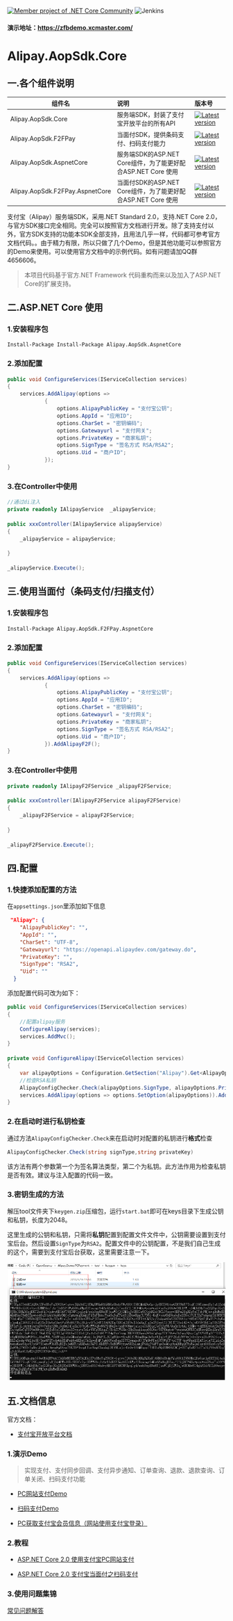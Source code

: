 [![Member project of .NET Core Community](https://img.shields.io/badge/member%20project%20of-NCC-9e20c9.svg?style=flat-square)](https://github.com/dotnetcore)  ![Jenkins](https://img.shields.io/jenkins/s/https/ci.xcmaster.com/job/Alipay.Aopsdk.Core.svg?style=flat-square)

#### 演示地址：https://zfbdemo.xcmaster.com/

# Alipay.AopSdk.Core

## 一.各个组件说明

组件名  | 说明 | 版本号 
-------- | :------------  | :------------ 
Alipay.AopSdk.Core | 服务端SDK，封装了支付宝开放平台的所有API  |  [![Latest version](https://img.shields.io/nuget/v/Alipay.AopSdk.Core.svg)](https://www.nuget.org/packages/Alipay.AopSdk.Core/)
Alipay.AopSdk.F2FPay  | 当面付SDK，提供条码支付、扫码支付能力  | [![Latest version](https://img.shields.io/nuget/v/Alipay.AopSdk.F2FPay.svg)](https://www.nuget.org/packages/Alipay.AopSdk.F2FPay/) 
Alipay.AopSdk.AspnetCore  | 服务端SDK的ASP.NET Core组件，为了能更好配合ASP.NET Core 使用  | [![Latest version](https://img.shields.io/nuget/v/Alipay.AopSdk.AspnetCore.svg)](https://www.nuget.org/packages/Alipay.AopSdk.AspnetCore/) 
Alipay.AopSdk.F2FPay.AspnetCore  | 当面付SDK的ASP.NET Core组件，为了能更好配合ASP.NET Core 使用  | [![Latest version](https://img.shields.io/nuget/v/Alipay.AopSdk.F2FPay.AspnetCore.svg)](https://www.nuget.org/packages/Alipay.AopSdk.F2FPay.AspnetCore/) 

支付宝（Alipay）服务端SDK，采用.NET Standard 2.0，支持.NET Core 2.0，与官方SDK接口完全相同。完全可以按照官方文档进行开发。除了支持支付以外，官方SDK支持的功能本SDK全部支持，且用法几乎一样，代码都可参考官方文档代码。。由于精力有限，所以只做了几个Demo，但是其他功能可以参照官方的Demo来使用。可以使用官方文档中的示例代码。如有问题请加QQ群4656606。
>本项目代码基于官方.NET Framework 代码重构而来以及加入了ASP.NET Core的扩展支持。

## 二.ASP.NET Core 使用

### 1.安装程序包

````
Install-Package Install-Package Alipay.AopSdk.AspnetCore
````

### 2.添加配置
````csharp
public void ConfigureServices(IServiceCollection services)
{
    services.AddAlipay(options =>
	        {
		        options.AlipayPublicKey = "支付宝公钥";
		        options.AppId = "应用ID";
		        options.CharSet = "密钥编码";
		        options.Gatewayurl = "支付网关";
		        options.PrivateKey = "商家私钥";
		        options.SignType = "签名方式 RSA/RSA2";
		        options.Uid = "商户ID";
	        });
}
````

### 3.在Controller中使用

````csharp
//通过di注入
private readonly IAlipayService  _alipayService;

public xxxController(IAlipayService alipayService)
{
	_alipayService = alipayService;

}

_alipayService.Execute();
````

## 三.使用当面付（条码支付/扫描支付）

### 1.安装程序包

````
Install-Package Alipay.AopSdk.F2FPay.AspnetCore
````

### 2.添加配置
````csharp
public void ConfigureServices(IServiceCollection services)
{
    services.AddAlipay(options =>
	        {
		        options.AlipayPublicKey = "支付宝公钥";
		        options.AppId = "应用ID";
		        options.CharSet = "密钥编码";
		        options.Gatewayurl = "支付网关";
		        options.PrivateKey = "商家私钥";
		        options.SignType = "签名方式 RSA/RSA2";
		        options.Uid = "商户ID";
	        }).AddAlipayF2F();
}
````
### 3.在Controller中使用

````csharp
private readonly IAlipayF2FService _alipayF2FService;

public xxxController(IAlipayF2FService alipayF2FService)
{
	_alipayF2FService = alipayF2FService;

}

_alipayF2FService.Execute();
````

## 四.配置

### 1.快捷添加配置的方法

在`appsettings.json`里添加如下信息

````json
 "Alipay": {
    "AlipayPublicKey": "",
    "AppId": "",
    "CharSet": "UTF-8",
    "Gatewayurl": "https://openapi.alipaydev.com/gateway.do",
    "PrivateKey": "",
    "SignType": "RSA2",
    "Uid": ""
  }
````

添加配置代码可改为如下：

````csharp
public void ConfigureServices(IServiceCollection services)
{
    //配置alipay服务
    ConfigureAlipay(services);
    services.AddMvc();
}

private void ConfigureAlipay(IServiceCollection services)
{
    var alipayOptions = Configuration.GetSection("Alipay").Get<AlipayOptions>();
    //检查RSA私钥
    AlipayConfigChecker.Check(alipayOptions.SignType, alipayOptions.PrivateKey);
    services.AddAlipay(options => options.SetOption(alipayOptions)).AddAlipayF2F();
}
````

### 2.在启动时进行私钥检查

通过方法`AlipayConfigChecker.Check`来在启动时对配置的私钥进行**格式**检查

````csharp
AlipayConfigChecker.Check(string signType,string privateKey)
````
该方法有两个参数第一个为签名算法类型，第二个为私钥。此方法作用为检查私钥是否有效。建议与注入配置的代码一致。

### 3.密钥生成的方法

解压tool文件夹下`keygen.zip`压缩包，运行`start.bat`即可在keys目录下生成公钥和私钥，长度为2048。

这里生成的公钥和私钥，只需将**私钥**配置到配置文件文件中，公钥需要设置到支付宝后台。然后设置`SignType`为`RSA2`。配置文件中的公钥配置，不是我们自己生成的这个，需要到支付宝后台获取，这里需要注意一下。

![1526457521967](tool/assets/1526457521967.png)


## 五.文档信息

官方文档：

- [支付宝开放平台文档](https://docs.open.alipay.com/54/103419 "支付宝开放平台文档")

### 1.演示Demo

>实现支付、支付同步回调、支付异步通知、订单查询、退款、退款查询、订单关闭、扫码支付功能

- [PC网站支付Demo](https://github.com/stulzq/Alipay.Demo.PCPayment "PC网站支付Demo")

- [扫码支付Demo](https://github.com/stulzq/Alipay.Demo.PCPayment "扫码支付Demo")

- [PC获取支付宝会员信息（网站使用支付宝登录）](http://www.cnblogs.com/liulun/p/8410870.html "PC获取支付宝会员信息（网站使用支付宝登录）")


### 2.教程

- [ASP.NET Core 2.0 使用支付宝PC网站支付](http://www.cnblogs.com/stulzq/p/7606164.html "ASP.NET Core 2.0 使用支付宝PC网站支付")

- [ASP.NET Core 2.0 支付宝当面付之扫码支付](http://www.cnblogs.com/stulzq/p/7647948.html "ASP.NET Core 2.0 支付宝当面付之扫码支付")

### 3.使用问题集锦

[常见问题解答](http://www.cnblogs.com/stulzq/p/7873909.html)

